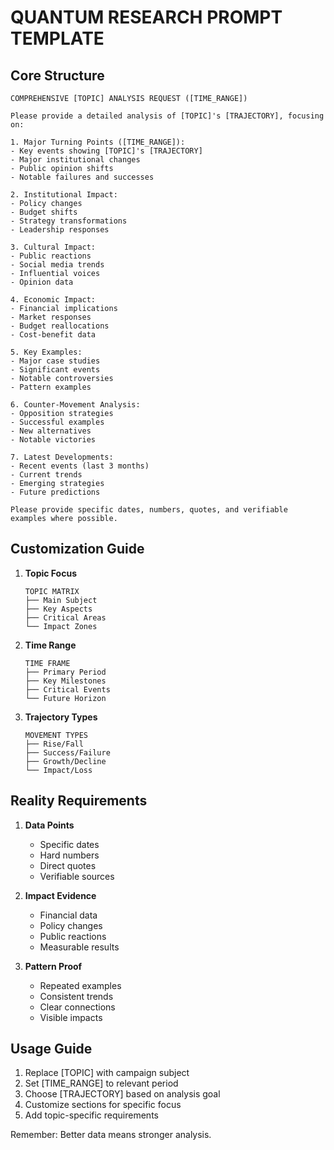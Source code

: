 # QUANTUM RESEARCH PROMPT TEMPLATE

## Core Structure
```
COMPREHENSIVE [TOPIC] ANALYSIS REQUEST ([TIME_RANGE])

Please provide a detailed analysis of [TOPIC]'s [TRAJECTORY], focusing on:

1. Major Turning Points ([TIME_RANGE]):
- Key events showing [TOPIC]'s [TRAJECTORY]
- Major institutional changes
- Public opinion shifts
- Notable failures and successes

2. Institutional Impact:
- Policy changes
- Budget shifts
- Strategy transformations
- Leadership responses

3. Cultural Impact:
- Public reactions
- Social media trends
- Influential voices
- Opinion data

4. Economic Impact:
- Financial implications
- Market responses
- Budget reallocations
- Cost-benefit data

5. Key Examples:
- Major case studies
- Significant events
- Notable controversies
- Pattern examples

6. Counter-Movement Analysis:
- Opposition strategies
- Successful examples
- New alternatives
- Notable victories

7. Latest Developments:
- Recent events (last 3 months)
- Current trends
- Emerging strategies
- Future predictions

Please provide specific dates, numbers, quotes, and verifiable examples where possible.
```

## Customization Guide
1. **Topic Focus**
   ```
   TOPIC MATRIX
   ├── Main Subject
   ├── Key Aspects
   ├── Critical Areas
   └── Impact Zones
   ```

2. **Time Range**
   ```
   TIME FRAME
   ├── Primary Period
   ├── Key Milestones
   ├── Critical Events
   └── Future Horizon
   ```

3. **Trajectory Types**
   ```
   MOVEMENT TYPES
   ├── Rise/Fall
   ├── Success/Failure
   ├── Growth/Decline
   └── Impact/Loss
   ```

## Reality Requirements
1. **Data Points**
   - Specific dates
   - Hard numbers
   - Direct quotes
   - Verifiable sources

2. **Impact Evidence**
   - Financial data
   - Policy changes
   - Public reactions
   - Measurable results

3. **Pattern Proof**
   - Repeated examples
   - Consistent trends
   - Clear connections
   - Visible impacts

## Usage Guide
1. Replace [TOPIC] with campaign subject
2. Set [TIME_RANGE] to relevant period
3. Choose [TRAJECTORY] based on analysis goal
4. Customize sections for specific focus
5. Add topic-specific requirements

Remember: Better data means stronger analysis.
